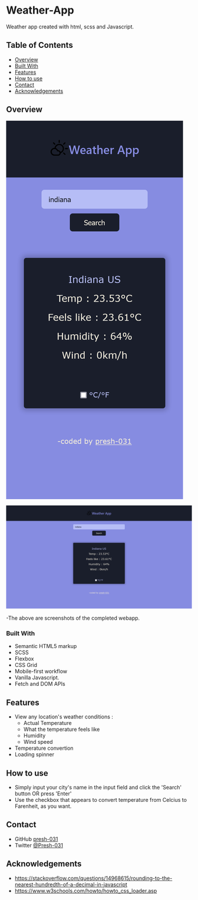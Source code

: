 # Weather-App

Weather app created with html, scss and Javascript.

## Table of Contents

- [Overview](#overview)
- [Built With](#built-with)
- [Features](#features)
- [How to use](#how-to-use)
- [Contact](#contact)
- [Acknowledgements](#acknowledgements)

## Overview

![screenshot](./Screen%20Shot%202022-08-28%20at%2000.50.04-fullpage.png)

![screenshot](./Screen%20Shot%202022-08-28%20at%2000.50.10-fullpage.png)

-The above are screenshots of the completed webapp.

### Built With

- Semantic HTML5 markup
- SCSS
- Flexbox
- CSS Grid
- Mobile-first workflow
- Vanilla Javascript.
- Fetch and DOM APIs

## Features

- View any location's weather conditions :
  - Actual Temperature
  - What the temperature feels like
  - Humidity
  - Wind speed
- Temperature convertion
- Loading spinner

## How to use

- Simply input your city's name in the input field and click the 'Search' button OR press 'Enter'
- Use the checkbox that appears to convert temperature from Celcius to Farenheit, as you want.

## Contact

- GitHub [presh-031](https://github.com/presh-031)
- Twitter [@Presh-031](https://twitter.com/Presh_031)

## Acknowledgements

- https://stackoverflow.com/questions/14968615/rounding-to-the-nearest-hundredth-of-a-decimal-in-javascript
- https://www.w3schools.com/howto/howto_css_loader.asp
